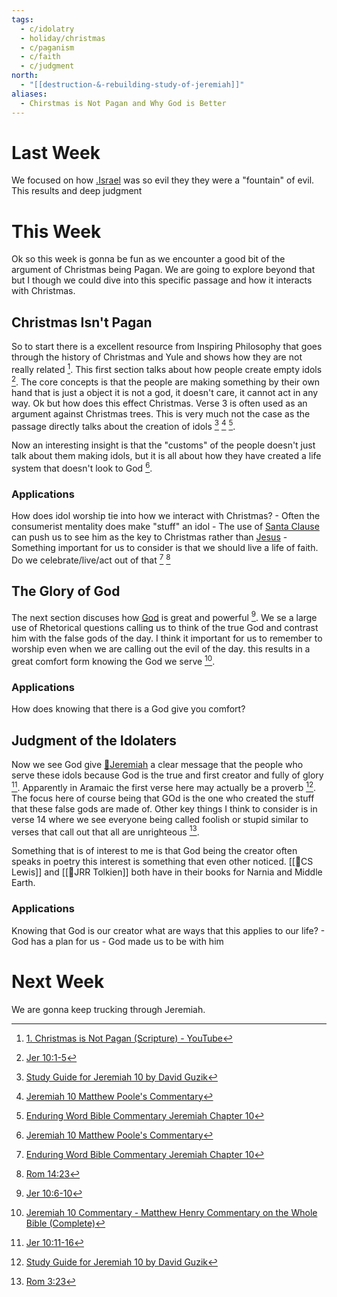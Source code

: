 ```yaml
---
tags:
  - c/idolatry
  - holiday/christmas
  - c/paganism
  - c/faith
  - c/judgment
north:
  - "[[destruction-&-rebuilding-study-of-jeremiah]]"
aliases:
  - Chirstmas is Not Pagan and Why God is Better
---
```

[^ip-christmas-is-not-pagan]: [1. Christmas is Not Pagan (Scripture) - YouTube](https://www.youtube.com/watch?v=ca_Yx3aMCiE&ab_channel=InspiringPhilosophy)

# Last Week
We focused on how [.Israel](../%F0%9F%8F%99%EF%B8%8F%F0%9F%8F%99%EF%B8%8FNation%20of%20Israel.md) was so evil they they were a "fountain" of evil. This results and deep judgment

# This Week
[^guzik]: [Study Guide for Jeremiah 10 by David Guzik](https://www.blueletterbible.org/comm/guzik_david/study-guide/jeremiah/jeremiah-10.cfm)
[^garner-howes]: [Jeremiah 10 - Garner-Howes Baptist Commentary - Bible Commentaries - StudyLight.org](https://www.studylight.org/commentaries/eng/ghb/jeremiah-10.html)
[^matthew-poole]: [Jeremiah 10 Matthew Poole's Commentary](https://biblehub.com/commentaries/poole/jeremiah/10.htm)
[^ellicott]: [Jeremiah 10 Ellicott's Commentary for English Readers](https://biblehub.com/commentaries/ellicott/jeremiah/10.htm)
[^john-gill]: [Jeremiah 10 Commentary - John Gill's Exposition of the Bible](https://www.biblestudytools.com/commentaries/gills-exposition-of-the-bible/jeremiah-10/)
[^matthew-henry]: [Jeremiah 10 Commentary - Matthew Henry Commentary on the Whole Bible (Complete)](https://www.biblestudytools.com/commentaries/matthew-henry-complete/jeremiah/10.html)
[^enduring-word]: [Enduring Word Bible Commentary Jeremiah Chapter 10](https://enduringword.com/bible-commentary/jeremiah-10/)
[^m1]: [Jer 10:1-5](Jer%2010.md)
[^m2]: [Jer 10:6-10](Jer%2010.md)
[^m3]: [Jer 10:11-16](Jer%2010.md)

Ok so this week is gonna be fun as we encounter a good bit of the argument of Christmas being Pagan. We are going to explore beyond that but I though we could dive into this specific passage and how it interacts with Christmas.

## Christmas Isn't Pagan
So to start there is a excellent resource from Inspiring Philosophy that goes through the history of Christmas and Yule and shows how they are not really related [^ip-christmas-is-not-pagan]. This first section talks about how people create empty idols [^m1]. The core concepts is that the people are making something by their own hand that is just a object it is not a god, it doesn't care, it cannot act in any way. Ok but how does this effect Christmas. Verse 3 is often used as an argument against Christmas trees. This is very much not the case as the passage directly talks about the creation of idols [^guzik] [^matthew-poole] [^enduring-word].

Now an interesting insight is that the "customs" of the people doesn't just talk about them making idols, but it is all about how they have created a life system that doesn't look to God [^matthew-poole].

### Applications
How does idol worship tie into how we interact with Christmas?
    - Often the consumerist mentality does make "stuff" an idol
    - The use of [Santa Clause](Santa%20Clause.md) can push us to see him as the key to Christmas rather than [Jesus](../30-Spiritual/33-Resources/33.10-People/%F0%9F%91%BCJesus.md)
    - Something important for us to consider is that we should live a life of faith. Do we celebrate/live/act out of that [^enduring-word] [^b1]

[^b1]: [Rom 14:23](Rom%2014.md)

## The Glory of God
The next section discuses how [God](God.md) is great and powerful [^m2]. We se a large use of Rhetorical questions calling us to think of the true God and contrast him with the false gods of the day. I think it important for us to remember to worship even when we are calling out the evil of the day. this results in a great comfort form knowing the God we serve [^matthew-henry].

### Applications
How does knowing that there is a God give you comfort?

## Judgment of the Idolaters
Now we see God give [🧑Jeremiah](%F0%9F%A7%91Jeremiah.md) a clear message that the people who serve these idols because God is the true and first creator and fully of glory [^m3]. Apparently in Aramaic the first verse here may actually be a proverb [^guzik]. The focus here of course being that GOd is the one who created the stuff that these false gods are made of. Other key things I think to consider is in verse 14 where we see everyone being called foolish or stupid similar to verses that call out that all are unrighteous [^b2].

Something that is of interest to me is that God being the creator often speaks in poetry this interest is something that even other noticed. [[🧑CS Lewis]] and [[🧑JRR Tolkien]] both have in their books for Narnia and Middle Earth.

[^b2]: [Rom 3:23](Rom%203.md)

### Applications
Knowing that God is our creator what are ways that this applies to our life?
    - God has a plan for us
    - God made us to be with him
# Next Week
We are gonna keep trucking through Jeremiah.